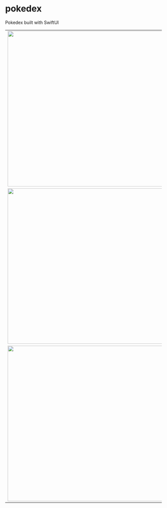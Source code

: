 # pokedex
Pokedex built with SwiftUI

<table>
  <tr>
    <td><image src= "https://mgill42.github.io/images/Pokedex/IMG_1946.PNG" width="500"></td>
    <td><image src= "https://mgill42.github.io/images/Pokedex/IMG_1947.PNG" width="500"></td>
  </tr>
   <tr>
    <td><image src= "https://mgill42.github.io/images/Pokedex/IMG_1948.PNG" width="500"></td>
    <td><image src= "https://mgill42.github.io/images/Pokedex/IMG_1949.PNG" width="500"></td>
  </tr>
  <tr>
    <td><image src= "https://mgill42.github.io/images/Pokedex/IMG_1950.PNG" width="500"></td>
  </tr>
</table>
